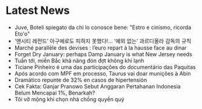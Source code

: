 # Latest News
-  Juve, Boteli spiegato da chi lo conosce bene: "Estro e cinismo, ricorda Eto'o"
-  ‘맨시티 레전드’ 아구에로도 피하지 못했다!... ‘예외 없는’ 과르디올라 감독의 규칙
-  Marché parallèle des devises : l’euro repart à la hausse face au dinar
-  Forget Dry January: perhaps Damp January is what New Jersey needs
-  Tuần tới, miền Bắc khả năng đón đợt không khí lạnh
-  Ticiane Pinheiro é uma das participações do documentário das Paquitas
-  Após acordo com MPF em processo, Taurus vai doar munições à Abin
-  Dramático repunte de 32% en casos de hipertensión
-  Cek Fakta: Ganjar Pranowo Sebut Anggaran Pertahanan Indonesia Belum Mencapai 1%, Benarkah?
-  Tôi vỡ mộng khi chọn nhà chồng quyền quý
